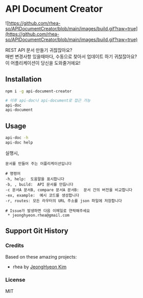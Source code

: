# API Document Creator

![https://github.com/rhea-so/APIDocumentCreator/blob/main/images/build.gif?raw=true](https://github.com/rhea-so/APIDocumentCreator/blob/main/images/build.gif?raw=true)

REST API 문서 만들기 귀찮잖아요?  
매번 변경사항 있을때마다, 수동으로 찾아서 업데이트 하기 귀찮잖아요?  
이 어플리케이션이 당신을 도와줄거에요!  

## Installation

```sh
npm i -g api-document-creator

# 이후 api-doc나 api-document로 접근 가능
api-doc
api-document
```

## Usage

```sh
api-doc -h
api-doc help
```

실행시,

```
문서를 만들어 주는 어플리케이션입니다

# 명령어
-h, help:  도움말을 표시합니다
-b, , build:  API 문서를 만듭니다
-c 문서A 문서B, compare 문서A 문서B:  문서 간의 버전을 비교합니다
-ex, example:  예시 코드를 생성합니다
-r, routes: 모든 라우터의 URL 주소를 json 파일에 저장합니다 

# Issue가 발생하면 다음 이메일로 연락해주세요
 * jeonghyeon.rhea@gmail.com
```

## Support Git History

### Credits

Based on these amazing projects:

* rhea by [JeongHyeon Kim](https://github.com/rhea-so)

### License

MIT